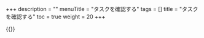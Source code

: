 +++
description = ""
menuTitle = "タスクを確認する"
tags = []
title = "タスクを確認する"
toc = true
weight = 20
+++

{{<appscreen filename="mock" title="準備中"  >}}
